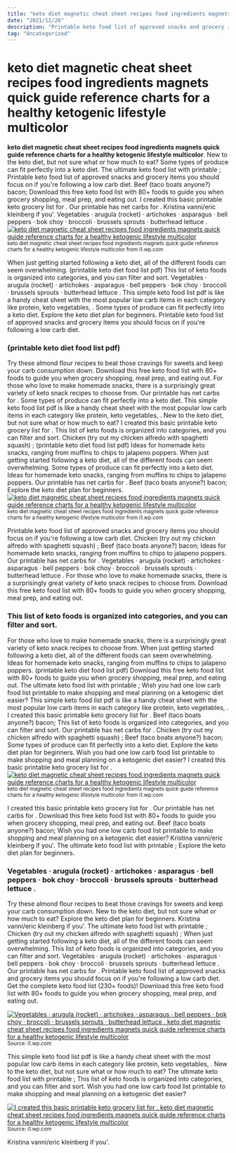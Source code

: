```yaml
---
title: "keto diet magnetic cheat sheet recipes food ingredients magnets quick guide reference charts for a healthy ketogenic lifestyle multicolor"
date: "2021/12/26"
description: "Printable keto food list of approved snacks and grocery items you should focus on if you&#039;re following a low carb diet."
tag: "Uncategorized"
---
```


# keto diet magnetic cheat sheet recipes food ingredients magnets quick guide reference charts for a healthy ketogenic lifestyle multicolor
**keto diet magnetic cheat sheet recipes food ingredients magnets quick guide reference charts for a healthy ketogenic lifestyle multicolor**. New to the keto diet, but not sure what or how much to eat? Some types of produce can fit perfectly into a keto diet. The ultimate keto food list with printable ; Printable keto food list of approved snacks and grocery items you should focus on if you&#039;re following a low carb diet. Beef (taco boats anyone?) bacon;
Download this free keto food list with 80+ foods to guide you when grocery shopping, meal prep, and eating out. I created this basic printable keto grocery list for . Our printable has net carbs for . Kristina vanni/eric kleinberg if you&#039;. Vegetables · arugula (rocket) · artichokes · asparagus · bell peppers · bok choy · broccoli · brussels sprouts · butterhead lettuce .
[![keto diet magnetic cheat sheet recipes food ingredients magnets quick guide reference charts for a healthy ketogenic lifestyle multicolor](https://i1.wp.com/B07PZK8RCH "keto diet magnetic cheat sheet recipes food ingredients magnets quick guide reference charts for a healthy ketogenic lifestyle multicolor")](https://i1.wp.com/B07PZK8RCH)
<small>keto diet magnetic cheat sheet recipes food ingredients magnets quick guide reference charts for a healthy ketogenic lifestyle multicolor from i1.wp.com</small>

When just getting started following a keto diet, all of the different foods can seem overwhelming. (printable keto diet food list pdf) This list of keto foods is organized into categories, and you can filter and sort. Vegetables · arugula (rocket) · artichokes · asparagus · bell peppers · bok choy · broccoli · brussels sprouts · butterhead lettuce . This simple keto food list pdf is like a handy cheat sheet with the most popular low carb items in each category like protein, keto vegetables, . Some types of produce can fit perfectly into a keto diet. Explore the keto diet plan for beginners. Printable keto food list of approved snacks and grocery items you should focus on if you&#039;re following a low carb diet.

### (printable keto diet food list pdf)
Try these almond flour recipes to beat those cravings for sweets and keep your carb consumption down. Download this free keto food list with 80+ foods to guide you when grocery shopping, meal prep, and eating out. For those who love to make homemade snacks, there is a surprisingly great variety of keto snack recipes to choose from. Our printable has net carbs for . Some types of produce can fit perfectly into a keto diet. This simple keto food list pdf is like a handy cheat sheet with the most popular low carb items in each category like protein, keto vegetables, . New to the keto diet, but not sure what or how much to eat? I created this basic printable keto grocery list for . This list of keto foods is organized into categories, and you can filter and sort. Chicken (try out my chicken alfredo with spaghetti squash) ; (printable keto diet food list pdf) Ideas for homemade keto snacks, ranging from muffins to chips to jalapeno poppers. When just getting started following a keto diet, all of the different foods can seem overwhelming.
Some types of produce can fit perfectly into a keto diet. Ideas for homemade keto snacks, ranging from muffins to chips to jalapeno poppers. Our printable has net carbs for . Beef (taco boats anyone?) bacon; Explore the keto diet plan for beginners.
[![keto diet magnetic cheat sheet recipes food ingredients magnets quick guide reference charts for a healthy ketogenic lifestyle multicolor](https://i1.wp.com/B07PZK8RCH "keto diet magnetic cheat sheet recipes food ingredients magnets quick guide reference charts for a healthy ketogenic lifestyle multicolor")](https://i1.wp.com/B07PZK8RCH)
<small>keto diet magnetic cheat sheet recipes food ingredients magnets quick guide reference charts for a healthy ketogenic lifestyle multicolor from i1.wp.com</small>

Printable keto food list of approved snacks and grocery items you should focus on if you&#039;re following a low carb diet. Chicken (try out my chicken alfredo with spaghetti squash) ; Beef (taco boats anyone?) bacon; Ideas for homemade keto snacks, ranging from muffins to chips to jalapeno poppers. Our printable has net carbs for . Vegetables · arugula (rocket) · artichokes · asparagus · bell peppers · bok choy · broccoli · brussels sprouts · butterhead lettuce . For those who love to make homemade snacks, there is a surprisingly great variety of keto snack recipes to choose from. Download this free keto food list with 80+ foods to guide you when grocery shopping, meal prep, and eating out.

### This list of keto foods is organized into categories, and you can filter and sort.
For those who love to make homemade snacks, there is a surprisingly great variety of keto snack recipes to choose from. When just getting started following a keto diet, all of the different foods can seem overwhelming. Ideas for homemade keto snacks, ranging from muffins to chips to jalapeno poppers. (printable keto diet food list pdf) Download this free keto food list with 80+ foods to guide you when grocery shopping, meal prep, and eating out. The ultimate keto food list with printable ; Wish you had one low carb food list printable to make shopping and meal planning on a ketogenic diet easier? This simple keto food list pdf is like a handy cheat sheet with the most popular low carb items in each category like protein, keto vegetables, . I created this basic printable keto grocery list for . Beef (taco boats anyone?) bacon; This list of keto foods is organized into categories, and you can filter and sort. Our printable has net carbs for . Chicken (try out my chicken alfredo with spaghetti squash) ;
Beef (taco boats anyone?) bacon; Some types of produce can fit perfectly into a keto diet. Explore the keto diet plan for beginners. Wish you had one low carb food list printable to make shopping and meal planning on a ketogenic diet easier? I created this basic printable keto grocery list for .
[![keto diet magnetic cheat sheet recipes food ingredients magnets quick guide reference charts for a healthy ketogenic lifestyle multicolor](https://i1.wp.com/B07PZK8RCH "keto diet magnetic cheat sheet recipes food ingredients magnets quick guide reference charts for a healthy ketogenic lifestyle multicolor")](https://i1.wp.com/B07PZK8RCH)
<small>keto diet magnetic cheat sheet recipes food ingredients magnets quick guide reference charts for a healthy ketogenic lifestyle multicolor from i1.wp.com</small>

I created this basic printable keto grocery list for . Our printable has net carbs for . Download this free keto food list with 80+ foods to guide you when grocery shopping, meal prep, and eating out. Beef (taco boats anyone?) bacon; Wish you had one low carb food list printable to make shopping and meal planning on a ketogenic diet easier? Kristina vanni/eric kleinberg if you&#039;. The ultimate keto food list with printable ; Explore the keto diet plan for beginners.

### Vegetables · arugula (rocket) · artichokes · asparagus · bell peppers · bok choy · broccoli · brussels sprouts · butterhead lettuce .
Try these almond flour recipes to beat those cravings for sweets and keep your carb consumption down. New to the keto diet, but not sure what or how much to eat? Explore the keto diet plan for beginners. Kristina vanni/eric kleinberg if you&#039;. The ultimate keto food list with printable ; Chicken (try out my chicken alfredo with spaghetti squash) ; When just getting started following a keto diet, all of the different foods can seem overwhelming. This list of keto foods is organized into categories, and you can filter and sort. Vegetables · arugula (rocket) · artichokes · asparagus · bell peppers · bok choy · broccoli · brussels sprouts · butterhead lettuce . Our printable has net carbs for . Printable keto food list of approved snacks and grocery items you should focus on if you&#039;re following a low carb diet. Get the complete keto food list (230+ foods)! Download this free keto food list with 80+ foods to guide you when grocery shopping, meal prep, and eating out.


[![Vegetables · arugula (rocket) · artichokes · asparagus · bell peppers · bok choy · broccoli · brussels sprouts · butterhead lettuce . keto diet magnetic cheat sheet recipes food ingredients magnets quick guide reference charts for a healthy ketogenic lifestyle multicolor](912510 "keto diet magnetic cheat sheet recipes food ingredients magnets quick guide reference charts for a healthy ketogenic lifestyle multicolor")](https://i1.wp.com/B07PZK8RCH)
<small>Source: i1.wp.com</small>

This simple keto food list pdf is like a handy cheat sheet with the most popular low carb items in each category like protein, keto vegetables, . New to the keto diet, but not sure what or how much to eat? The ultimate keto food list with printable ; This list of keto foods is organized into categories, and you can filter and sort. Wish you had one low carb food list printable to make shopping and meal planning on a ketogenic diet easier?

[![I created this basic printable keto grocery list for . keto diet magnetic cheat sheet recipes food ingredients magnets quick guide reference charts for a healthy ketogenic lifestyle multicolor](912510 "keto diet magnetic cheat sheet recipes food ingredients magnets quick guide reference charts for a healthy ketogenic lifestyle multicolor")](https://i1.wp.com/B07PZK8RCH)
<small>Source: i1.wp.com</small>

Kristina vanni/eric kleinberg if you&#039;.
